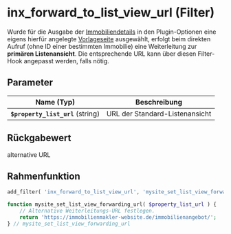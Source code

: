 # inx_forward_to_list_view_url (Filter)

Wurde für die Ausgabe der [Immobiliendetails](/komponenten/detailansicht) in den Plugin-Optionen eine eigens hierfür angelegte [Vorlageseite](/schnellstart/einrichtung?id=immobilien-detailseite) ausgewählt, erfolgt beim direkten Aufruf (ohne ID einer bestimmten Immobilie) eine Weiterleitung zur **primären Listenansicht**. Die entsprechende URL kann über diesen Filter-Hook angepasst werden, falls nötig.

## Parameter

| Name (Typ) | Beschreibung |
| ---------- | ------------ |
| **`$property_list_url`** (string) | URL der Standard-Listenansicht |

## Rückgabewert

alternative URL

## Rahmenfunktion

[](_info-snippet-einbindung.md ':include')

```php
add_filter( 'inx_forward_to_list_view_url', 'mysite_set_list_view_forwarding_url' );

function mysite_set_list_view_forwarding_url( $property_list_url ) {
	// Alternative Weiterleitungs-URL festlegen.
	return 'https://immobilienmakler-website.de/immobilienangebot/';
} // mysite_set_list_view_forwarding_url
```

[](_backlink.md ':include')